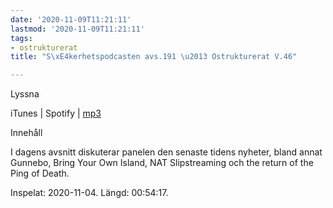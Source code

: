 ```yaml
---
date: '2020-11-09T11:21:11'
lastmod: '2020-11-09T11:21:11'
tags:
- ostrukturerat
title: "S\xE4kerhetspodcasten avs.191 \u2013 Ostrukturerat V.46"

---
```

Lyssna

iTunes \| Spotify \| [mp3](https://traffic.libsyn.com/secure/sakerhetspodcasten/2020-11-04_Sakerhetspodcasten_Ostrukt.mp3)

Innehåll

I dagens avsnitt diskuterar panelen den senaste tidens nyheter, bland annat Gunnebo,
Bring Your Own Island, NAT Slipstreaming och the return of the Ping of Death.

Inspelat: 2020-11-04. Längd: 00:54:17.

